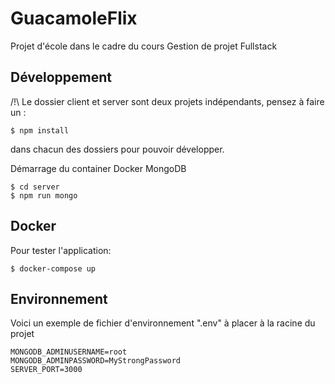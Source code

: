# GuacamoleFlix

Projet d'école dans le cadre du cours Gestion de projet Fullstack

## Développement

/!\ Le dossier client et server sont deux projets indépendants, pensez à faire un :
```shell
$ npm install
```

dans chacun des dossiers pour pouvoir développer.

Démarrage du container Docker MongoDB
```shell
$ cd server
$ npm run mongo
```
## Docker

Pour tester l'application:
```shell
$ docker-compose up
```

## Environnement
Voici un exemple de fichier d'environnement ".env" à placer à la racine du projet
```shell
MONGODB_ADMINUSERNAME=root
MONGODB_ADMINPASSWORD=MyStrongPassword
SERVER_PORT=3000
```
